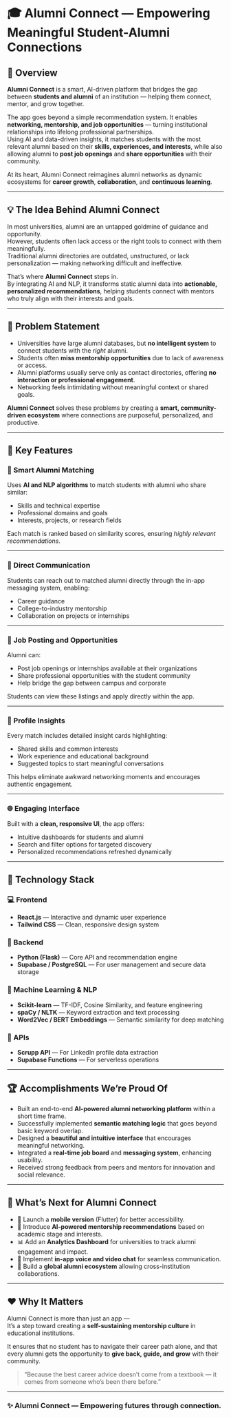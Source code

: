 # 🎓 Alumni Connect — Empowering Meaningful Student-Alumni Connections

## 🌟 Overview

**Alumni Connect** is a smart, AI-driven platform that bridges the gap between **students and alumni** of an institution — helping them connect, mentor, and grow together.

The app goes beyond a simple recommendation system. It enables **networking, mentorship, and job opportunities** — turning institutional relationships into lifelong professional partnerships.  
Using AI and data-driven insights, it matches students with the most relevant alumni based on their **skills, experiences, and interests**, while also allowing alumni to **post job openings** and **share opportunities** with their community.

At its heart, Alumni Connect reimagines alumni networks as dynamic ecosystems for **career growth**, **collaboration**, and **continuous learning**.

---

## 💡 The Idea Behind Alumni Connect

In most universities, alumni are an untapped goldmine of guidance and opportunity.  
However, students often lack access or the right tools to connect with them meaningfully.  
Traditional alumni directories are outdated, unstructured, or lack personalization — making networking difficult and ineffective.

That’s where **Alumni Connect** steps in.  
By integrating AI and NLP, it transforms static alumni data into **actionable, personalized recommendations**, helping students connect with mentors who truly align with their interests and goals.

---

## 🧠 Problem Statement

- Universities have large alumni databases, but **no intelligent system** to connect students with the *right* alumni.  
- Students often **miss mentorship opportunities** due to lack of awareness or access.  
- Alumni platforms usually serve only as contact directories, offering **no interaction or professional engagement**.  
- Networking feels intimidating without meaningful context or shared goals.

**Alumni Connect** solves these problems by creating a **smart, community-driven ecosystem** where connections are purposeful, personalized, and productive.

---

## 🚀 Key Features

### 🤝 Smart Alumni Matching  
Uses **AI and NLP algorithms** to match students with alumni who share similar:
- Skills and technical expertise  
- Professional domains and goals  
- Interests, projects, or research fields  

Each match is ranked based on similarity scores, ensuring *highly relevant recommendations*.

---

### 💬 Direct Communication  
Students can reach out to matched alumni directly through the in-app messaging system, enabling:
- Career guidance  
- College-to-industry mentorship  
- Collaboration on projects or internships  

---

### 💼 Job Posting and Opportunities  
Alumni can:
- Post job openings or internships available at their organizations  
- Share professional opportunities with the student community  
- Help bridge the gap between campus and corporate  

Students can view these listings and apply directly within the app.

---

### 🧭 Profile Insights  
Every match includes detailed insight cards highlighting:
- Shared skills and common interests  
- Work experience and educational background  
- Suggested topics to start meaningful conversations  

This helps eliminate awkward networking moments and encourages authentic engagement.

---

### 🌐 Engaging Interface  
Built with a **clean, responsive UI**, the app offers:
- Intuitive dashboards for students and alumni  
- Search and filter options for targeted discovery  
- Personalized recommendations refreshed dynamically  

---

## 🧰 Technology Stack

### 💻 Frontend
- **React.js** — Interactive and dynamic user experience  
- **Tailwind CSS** — Clean, responsive design system  

### 🧠 Backend
- **Python (Flask)** — Core API and recommendation engine  
- **Supabase / PostgreSQL** — For user management and secure data storage  

### 🧮 Machine Learning & NLP
- **Scikit-learn** — TF-IDF, Cosine Similarity, and feature engineering  
- **spaCy / NLTK** — Keyword extraction and text processing  
- **Word2Vec / BERT Embeddings** — Semantic similarity for deep matching  

### 🔗 APIs
- **Scrupp API** — For LinkedIn profile data extraction  
- **Supabase Functions** — For serverless operations  

---

## 🏆 Accomplishments We’re Proud Of

- Built an end-to-end **AI-powered alumni networking platform** within a short time frame.  
- Successfully implemented **semantic matching logic** that goes beyond basic keyword overlap.  
- Designed a **beautiful and intuitive interface** that encourages meaningful networking.  
- Integrated a **real-time job board** and **messaging system**, enhancing usability.  
- Received strong feedback from peers and mentors for innovation and social relevance.  

---

## 🌱 What’s Next for Alumni Connect

- 📱 Launch a **mobile version** (Flutter) for better accessibility.  
- 🧭 Introduce **AI-powered mentorship recommendations** based on academic stage and interests.  
- 📊 Add an **Analytics Dashboard** for universities to track alumni engagement and impact.  
- 💬 Implement **in-app voice and video chat** for seamless communication.  
- 🤝 Build a **global alumni ecosystem** allowing cross-institution collaborations.  

---

## ❤️ Why It Matters

Alumni Connect is more than just an app —  
It’s a step toward creating a **self-sustaining mentorship culture** in educational institutions.  

It ensures that no student has to navigate their career path alone, and that every alumni gets the opportunity to **give back, guide, and grow** with their community.  

> “Because the best career advice doesn’t come from a textbook — it comes from someone who’s been there before.”

---

### ✨ Alumni Connect — Empowering futures through connection.

 
 
